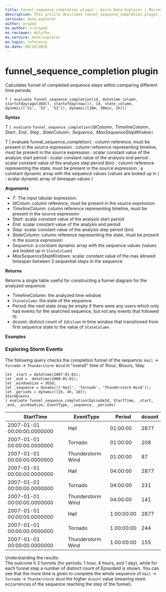 ```yaml
---
title: funnel_sequence_completion plugin - Azure Data Explorer | Microsoft Docs
description: This article describes funnel_sequence_completion plugin in Azure Data Explorer.
services: data-explorer
author: orspod
ms.author: v-orspod
ms.reviewer: mblythe
ms.service: data-explorer
ms.topic: reference
ms.date: 09/24/2018
---
```

# funnel_sequence_completion plugin

Calculates funnel of completed sequence steps within comparing different time periods.

```kusto
T | evaluate funnel_sequence_completion(id, datetime_column, startofday(ago(30d)), startofday(now()), 1d, state_column, dynamic(['S1', 'S2', 'S3']), dynamic([10m, 30min, 1h]))
```

**Syntax**

*T* `| evaluate` `funnel_sequence_completion(`*IdColumn*`,` *TimelineColumn*`,` *Start*`,` *End*`,` *Step*`,` *StateColumn*`,` *Sequence*`,` *MaxSequenceStepWindow*`)`

T | evaluate funnel_sequence_completion( 
            <IdColumn>: column reference, must be present in the source expression 
            <TimelineColumn>: column reference representing timeline, must be present in the source expression 
            <Start>: scalar constant value of the analysis start period 
            <End>: scalar constant value of the analysis end period 
            <Step>: scalar constant value of the analysis step period (bin) 
            <StateColumn>: column reference representing the state, must be present in the source expression 
            <Sequence>: a constant dynamic array with the sequence values (values are looked up in <StateColumn>) 
            <MaxSequenceWindows>: scalar dynamic array of timespan values 
            ) 

**Arguments**

* *T*: The input tabular expression.
* *IdColum*: column reference, must be present in the source expression
* *TimelineColumn*: column reference representing timeline, must be present in the source expression
* *Start*: scalar constant value of the analysis start period
* *End*: scalar constant value of the analysis end period
* *Step*: scalar constant value of the analysis step period (bin) 
* *StateColumn*: column reference representing the state, must be present in the source expression
* *Sequence*: a constant dynamic array with the sequence values (values are looked up in `StateColumn`)
* *MaxSequenceStepWindows*: scalar constant value of the max allowed timespan between 2 sequential steps in the sequence

**Returns**

Returns a single table useful for constructing a funnel diagram for the analyzed sequence:

* TimelineColumn: the analyzed time window
* `StateColumn`: the state of the sequence.
* Period: the next state (may be empty if there were any users which only had events for the searched sequence, but not any events that followed it). 
* dcount: distinct count of `IdColumn` in time window that transitioned from first sequence state to the value of `StateColumn`.

**Examples**

### Exploring Storm Events 

The following query checks the completion funnel of the sequence: `Hail` -> `Tornado` -> `Thunderstorm Wind`
in "overall" time of 1hour, 4hours, 1day. 

```kusto
let _start = datetime(2007-01-01);
let _end =  datetime(2008-01-01);
let _windowSize = 365d;
let _sequence = dynamic(['Hail', 'Tornado', 'Thunderstorm Wind']);
let _periods = dynamic([1h, 4h, 1d]);
StormEvents
| evaluate funnel_sequence_completion(EpisodeId, StartTime, _start, _end, _windowSize, EventType, _sequence, _periods) 
```

|StartTime|EventType|Period|dcount|
|---|---|---|---|
|2007-01-01 00:00:00.0000000|Hail|01:00:00|2877|
|2007-01-01 00:00:00.0000000|Tornado|01:00:00|208|
|2007-01-01 00:00:00.0000000|Thunderstorm Wind|01:00:00|87|
|2007-01-01 00:00:00.0000000|Hail|04:00:00|2877|
|2007-01-01 00:00:00.0000000|Tornado|04:00:00|231|
|2007-01-01 00:00:00.0000000|Thunderstorm Wind|04:00:00|141|
|2007-01-01 00:00:00.0000000|Hail|1.00:00:00|2877|
|2007-01-01 00:00:00.0000000|Tornado|1.00:00:00|244|
|2007-01-01 00:00:00.0000000|Thunderstorm Wind|1.00:00:00|155|

Understanding the results:  
The outcome it 3 funnels (for periods: 1 hour, 4 hours, and 1 day), while for each funnel step a number 
of distinct count of EpisodeId is shown. You can see that the more time is given to complete the whole sequence of `Hail` -> `Tornado` -> `Thunderstorm Wind` the higher `dcount` value (meaning more occurrences of the sequence reaching the step of the funnel).
